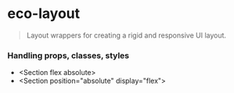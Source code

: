 # eco-layout

> Layout wrappers for creating a rigid and responsive UI layout.

### Handling props, classes, styles

- &lt;Section flex absolute>
- &lt;Section position="absolute" display="flex">

